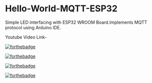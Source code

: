 # Hello-World-MQTT-ESP32
Simple LED interfacing with ESP32 WROOM Board.Implements MQTT protocol using Arduino IDE.

Youtube Video Link-

[![forthebadge](https://forthebadge.com/images/badges/you-didnt-ask-for-this.svg)](https://youtu.be/wkA26aFN7r8)

[![forthebadge](https://forthebadge.com/images/badges/built-with-love.svg)](https://forthebadge.com)

[![forthebadge](https://forthebadge.com/images/badges/made-with-c.svg)](https://forthebadge.com)

[![forthebadge](https://forthebadge.com/images/badges/powered-by-electricity.svg)](https://forthebadge.com)


